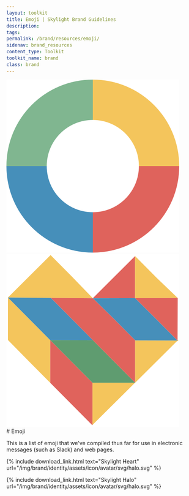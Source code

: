 ```yaml
---
layout: toolkit
title: Emoji | Skylight Brand Guidelines
description:
tags:
permalink: /brand/resources/emoji/
sidenav: brand_resources
content_type: Toolkit
toolkit_name: brand
class: brand
---
```


<div class="row brand__content-section">
<div class="col-md-8">
  <div class="section__container row no-gutters p-5">
    <div class="col-lg-6 text-center">
      <img class="brand-example--emoji" src="/img/brand/identity/icons/intro.svg" alt="Skylight logo">
    </div>
    <div class="col-lg-6 text-center mt-5 mt-lg-0">
      <img class="brand-example--emoji" src="/img/brand/resources/skylight-heart.svg" alt="Heart logo">
    </div>
  </div>
</div>
<div class="col-md-4 mt-4 mt-md-0" markdown="1">
# Emoji

This is a list of emoji that we've compiled thus far for use in electronic messages (such as Slack) and web pages.

{% include download_link.html
  text="Skylight Heart"
  url="/img/brand/identity/assets/icon/avatar/svg/halo.svg"
%}

{% include download_link.html
  text="Skylight Halo"
  url="/img/brand/identity/assets/icon/avatar/svg/halo.svg"
%}
</div>
</div>
